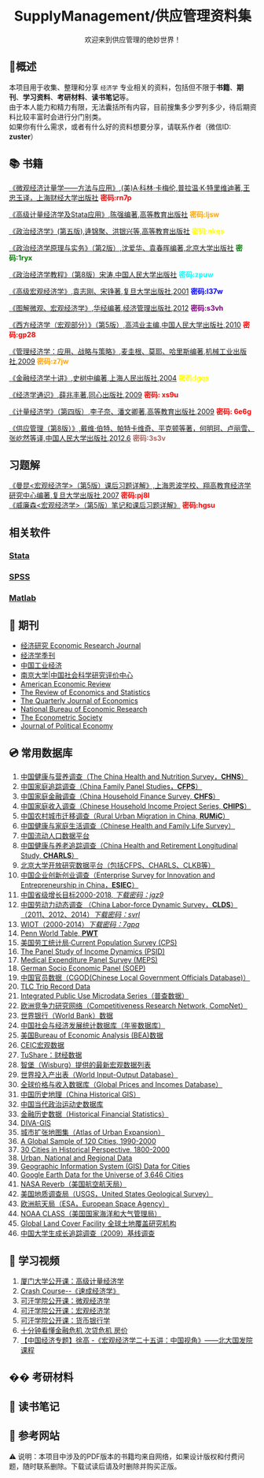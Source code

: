 <h1  align="center">SupplyManagement/供应管理资料集</h1><p align="center"> 欢迎来到供应管理的绝妙世界！</p>

:star2:概述
-----------

本项目用于收集、整理和分享 `经济学` 专业相关的资料，包括但不限于**书籍**、**期刊**、**学习资料**、**考研材料**、**读书笔记**等。  
由于本人能力和精力有限，无法囊括所有内容，目前搜集多少罗列多少，待后期资料比较丰富时会进行分门别类。  
如果你有什么需求，或者有什么好的资料想要分享，请联系作者（微信ID: **zuster**）

:books: 书籍
------------

[《微观经济计量学——方法与应用》,(美)A·科林·卡梅伦,普拉温·K·特里维迪著,王忠玉译，上海财经大学出版社](https://pan.baidu.com/s/1CzQyJmpciIGmyOTkYMFp8g) <b style="color:red;">密码:rn7p</b>

[《高级计量经济学及Stata应用》,陈强编著,高等教育出版社](https://pan.baidu.com/s/1ZPMrdscmVGCFIg9bmp8b7w) <b style="color:orange;">密码:ljsw</b>

[《政治经济学》(第五版),逄锦聚、洪银兴等,高等教育出版社](https://pan.baidu.com/s/1SofCsrEz9S1Gr5AGBYKn-g) <b style="color:yellow;">密码:nkqs</b>

[《政治经济学原理与实务》（第2版）,沈爱华、袁春晖编著,北京大学出版社](https://pan.baidu.com/s/1JPNplrb20veyLtk4yDhR9g) <b style="color:green;">密码:1ryx</b>

[《政治经济学教程》（第8版）宋涛,中国人民大学出版社](https://pan.baidu.com/s/1INW5l86AP45YwfXW38QbTw) <b style="color:cyan;">密码:zpuw</b>

[《高级宏观经济学》,袁志刚、宋铮著,复旦大学出版社,2001](https://pan.baidu.com/s/1o-330_5zJbQ3cggEW1K42Q) <b style="color:blue;">密码:l37w</b>

[《图解微观、宏观经济学》,华经编著,经济管理出版社,2012](https://pan.baidu.com/s/1_nhuOxQYL-uHVxmPBO025Q) <b style="color:purple;">密码:s3vh</b>

[《西方经济学（宏观部分）》（第5版）,高鸿业主编,中国人民大学出版社,2010](https://pan.baidu.com/s/1VG1K1afQTH7pSBuv0uy7eA) <b style="color:red;">密码:gp28</b>

[《管理经济学：应用、战略与策略》,麦圭根、莫耶、哈里斯编著,机械工业出版社,2009](https://pan.baidu.com/s/11i0PtXL6-RTM3nFTmFJ1DQ) <b style="color:orange;">密码:z7jw</b>

[《金融经济学十讲》,史树中编著,上海人民出版社,2004](https://pan.baidu.com/s/1pC_eK56wnpCGxLTBEf4xGw) <b style="color:yellow;">密码:lgqx</b>

[《经济学通识》,薛兆丰著,同心出版社,2009](https://pan.baidu.com/s/1SLcde0_xIxJ_zKaD8FmReA) <b style="color:red;">密码: xs9u</b>

[《计量经济学》（第四版）,李子奈、潘文卿著,高等教育出版社,2009](https://pan.baidu.com/s/10i2Dttmqox7XdNSDq00bUQ) <b style="color:red;">密码: 6e6g</b>

[《供应管理（第8版）》,戴维·伯特、帕特卡维奇、平克顿等著，何明珂、卢丽雪、张屹然等译,中国人民大学出版社,2012.6](https://pan.baidu.com/s/1N-ArK83cXxUVWyrnNKwgbQ) <b style="color:#a76a64;">密码:3s3v</b>

习题解
------

[《曼昆<宏观经济学>（第5版）课后习题详解》,上海恩波学校、翔高教育经济学研究中心编著,复旦大学出版社,2007](https://pan.baidu.com/s/1qmvg_99qzMN7uwaKu70_Xg) <b style="color:red;">密码:pj8l</b>  
[《威廉森<宏观经济学>（第5版）笔记和课后习题详解》](https://pan.baidu.com/s/1k8wTY4cMP6J9BPKKvE6log) <b style="color:red;">密码:hgsu</b>

相关软件
--------

### [Stata](Soft/Stata.md)

### [SPSS](Soft/Spss.md)

### [Matlab](Soft/Matlab.md)

:newspaper: 期刊
----------------

-	[经济研究 Economic Research Journal](http://www.cesgw.cn/cn/default.aspx)  
-	[经济学季刊](https://www.nsd.pku.edu.cn/cbw/jjxjk/index.htm)  
-	[中国工业经济](http://www.ciejournal.org/)
-	[南京大学|中国社会科学研究评价中心](https://cssrac.nju.edu.cn/)
-	[American Economic Review](https://www.aeaweb.org/journals/aer)
-	[The Review of Economics and Statistics](https://www.mitpressjournals.org/loi/rest)  
-	[The Quarterly Journal of Economics](https://academic.oup.com/qje)
-	[National Bureau of Economic Research](https://www.nber.org/)
-	[The Econometric Society](https://www.econometricsociety.org/)
-	[Journal of Political Economy](https://www.journals.uchicago.edu/toc/jpe/current)

:cd: 常用数据库
---------------

1.	[中国健康与营养调查（The China Health and Nutrition Survey，**CHNS**）](https://www.cpc.unc.edu/projects/china/data)
2.	[中国家庭追踪调查（China Family Panel Studies，**CFPS**）](https://opendata.pku.edu.cn/dataverse/CFPS)
3.	[中国家庭金融调查（China Household Finance Survey, **CHFS**）](http://chfs.swufe.edu.cn/)
4.	[中国家庭收入调查（Chinese Household Income Project Series, **CHIPS**）](http://www.icpsr.umich.edu/icpsrweb/ICPSR/series/00243)
5.	[中国农村城市迁移调查（Rural Urban Migration in China, **RUMiC**）](http://idsc.iza.org/?page=27&id=58)
6.	[中国健康与家庭生活调查（Chinese Health and Family Life Survey）]()
7.	[中国流动人口数据平台](http://www.chinaldrk.org.cn)
8.	[中国健康与养老追踪调查（China Health and Retirement Longitudinal Study, **CHARLS**）](https://opendata.pku.edu.cn/dataverse/CHARLS)
9.	[北京大学开放研究数据平台（包括CFPS、CHARLS、CLKB等）](https://opendata.pku.edu.cn/)
10.	[中国企业创新创业调查（Enterprise Survey for Innovation and Entrepreneurship in China，**ESIEC**）](https://opendata.pku.edu.cn/dataverse/esiec)
11.	[中国省级增长目标2000-2018, *下载密码：jgz9*](https://pan.baidu.com/s/1QyOrNphbfgFLjFzqAmmf_Q)
12.	[中国劳动力动态调查 （China Labor-force Dynamic Survey，**CLDS**）（2011、2012、2014）*下载密码：svrl*](https://pan.baidu.com/s/1QO8jxlXiBsleO3RcUN9Hjw)
13.	[WIOT（2000-2014）*下载密码：7gpa*](https://pan.baidu.com/s/1bOT6sjRNEfxQbixZdUJO0A)
14.	[Penn World Table, **PWT**](https://www.rug.nl/ggdc/productivity/pwt/)
15.	[美国劳工统计局·Current Population Survey (CPS)](https://www.bls.gov/cps/)
16.	[The Panel Study of Income Dynamics (PSID)](http://psidonline.isr.umich.edu/)
17.	[Medical Expenditure Panel Survey (MEPS)](http://meps.ahrq.gov/mepsweb/about_meps/survey_back.jsp)
18.	[German Socio Economic Panel (SOEP)](http://www.diw.de/en/diw_02.c.222857.en/documents.html)
19.	[中国官员数据（CGOD(Chinese Local Government Officials Database)）](http://sijichun.pro/www.govofficial.com)
20.	[TLC Trip Record Data](http://www.nyc.gov/html/tlc/html/about/trip_record_data.shtml)
21.	[Integrated Public Use Microdata Series（普查数据）](https://international.ipums.org/international/l)
22.	[欧洲竞争力研究网络（Competitiveness Research Network, CompNet）](http://www.comp-net.org/)
23.	[世界银行（World Bank）数据](http://data.worldbank.org/)
24.	[中国社会与经济发展统计数据库（年鉴数据库）](http://tongji.cnki.net/kns55/index.aspx)
25.	[美国Bureau of Economic Analysis (BEA)数据](http://www.bea.gov/index.htm)
26.	[CEIC宏观数据](https://www.ceicdata.com/zh-hans)
27.	[TuShare：财经数据](http://tushare.org/index.html)
28.	[智堡（Wisburg）提供的最新宏观数据列表](http://www.wisburg.com/data/)
29.	[世界投入产出表（World Input-Output Database）](http://www.wiod.org/new_site/home.htm)
30.	[全球价格与收入数据库（Global Prices and Incomes Database）](http://gpih.ucdavis.edu/Datafilelist.htm#)
31.	[中国历史地理（China Historical GIS）](http://www.fas.harvard.edu/~chgis/)
32.	[中国当代政治运动史数据库](http://ccrd.usc.cuhk.edu.hk/Default.aspx)
33.	[金融历史数据（Historical Financial Statistics）](http://www.centerforfinancialstability.org/hfs.php)
34.	[DIVA-GIS](http://www.diva-gis.org/data/)
35.	[城市扩张地图集（Atlas of Urban Expansion）](http://www.lincolninst.edu/subcenters/atlas-urban-expansion/Default.aspx)
36.	[A Global Sample of 120 Cities, 1990-2000](http://www.lincolninst.edu/subcenters/atlas-urban-expansion/global-sample-cities.aspx)
37.	[30 Cities in Historical Perspective, 1800-2000](http://www.lincolninst.edu/subcenters/atlas-urban-expansion/historical-sample-cities.aspx)
38.	[Urban, National and Regional Data](http://www.lincolninst.edu/subcenters/atlas-urban-expansion/urban-national-data-tables.aspx)
39.	[Geographic Information System (GIS) Data for Cities](http://www.lincolninst.edu/subcenters/atlas-urban-expansion/gis-data.aspx)
40.	[Google Earth Data for the Universe of 3,646 Cities](http://www.lincolninst.edu/subcenters/atlas-urban-expansion/google-earth-data.aspx)
41.	[NASA Reverb（美国航空航天局）](http://reverb.echo.nasa.gov/reverb/)
42.	[美国地质调查局（USGS，United States Geological Survey）](http://earthexplorer.usgs.gov/)
43.	[欧洲航天局（ESA，European Space Agency）](https://scihub.copernicus.eu/dhus/#/home)
44.	[NOAA CLASS（美国国家海洋和大气管理局）](http://www.class.ncdc.noaa.gov/saa/products/welcome;jsessionid=B3B84D7D221AF40B4FC13BBAEADB34C0)
45.	[Global Land Cover Facility 全球土地覆盖研究机构](http://landcover.org/)
46.	[中国大学生成长追踪调查（2009）基线调查 ](https://pan.baidu.com/s/1ClqSGs1Oik5UCTxFuQePLg)

:movie_camera: 学习视频
-----------------------

1.	[厦门大学公开课：高级计量经济学](http://open.163.com/newview/movie/courseintro?newurl=%2Fspecial%2Fcuvocw%2Fxiadagaojijiliangjingji.html)
2.	[Crash Course--《速成经济学》](http://open.163.com/newview/movie/free?pid=MBGQ1VONR&mid=MBGQ259M4)
3.	[可汗学院公开课：微观经济学](http://open.163.com/newview/movie/courseintro?newurl=%2Fspecial%2FKhan%2Fmicroeconomics.html)
4.	[可汗学院公开课：宏观经济学](http://open.163.com/newview/movie/courseintro?newurl=%2Fspecial%2FKhan%2Fmacroeconomics.html)
5.	[可汗学院公开课：货币银行学](http://open.163.com/newview/movie/courseintro?newurl=%2Fspecial%2FKhan%2Fbankingandmoney.html)
6.	[十分钟看懂金融危机 次贷危机 房价](http://www.iqiyi.com/w_19rre7gwe9.html)  
7.	[【中国经济专题】徐高 -《宏观经济学二十五讲：中国视角》——北大国发院课程](https://www.bilibili.com/video/av70557114/)

�� 考研材料
-----------

:notebook_with_decorative_cover: 读书笔记
-----------------------------------------

:link: 参考网站
---------------

⚠ 说明：本项目中涉及的PDF版本的书籍均来自网络，如果设计版权和付费问题，随时联系删除。下载试读后请及时删除并购买正版。
